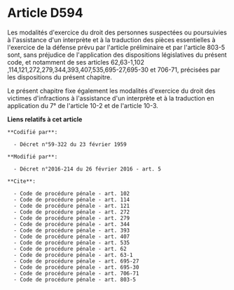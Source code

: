 # Article D594

Les modalités d'exercice du droit des personnes suspectées ou poursuivies à l'assistance d'un interprète et à la traduction
des pièces essentielles à l'exercice de la défense prévu par l'article préliminaire et par l'article 803-5 sont, sans
préjudice de l'application des dispositions législatives du présent code, et notamment de ses articles 62,63-1,102
,114,121,272,279,344,393,407,535,695-27,695-30 et 706-71, précisées par les dispositions du présent chapitre. 

Le présent chapitre fixe également les modalités d'exercice du droit des victimes d'infractions à l'assistance d'un
interprète et à la traduction en application du 7° de l'article 10-2 et de l'article 10-3.

**Liens relatifs à cet article**

	**Codifié par**:

	  - Décret n°59-322 du 23 février 1959

	**Modifié par**:

	  - Décret n°2016-214 du 26 février 2016 - art. 5

	**Cite**:

	  - Code de procédure pénale - art. 102
	  - Code de procédure pénale - art. 114
	  - Code de procédure pénale - art. 121
	  - Code de procédure pénale - art. 272
	  - Code de procédure pénale - art. 279
	  - Code de procédure pénale - art. 344
	  - Code de procédure pénale - art. 393
	  - Code de procédure pénale - art. 407
	  - Code de procédure pénale - art. 535
	  - Code de procédure pénale - art. 62
	  - Code de procédure pénale - art. 63-1
	  - Code de procédure pénale - art. 695-27
	  - Code de procédure pénale - art. 695-30
	  - Code de procédure pénale - art. 706-71
	  - Code de procédure pénale - art. 803-5
